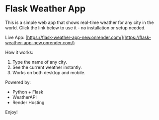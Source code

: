# Flask Weather App

This is a simple web app that shows real-time weather for any city in the world.
Click the link below to use it - no installation or setup needed.

Live App: [https://flask-weather-app-new.onrender.com/](https://flask-weather-app-new.onrender.com/)

How it works:

1. Type the name of any city.
2. See the current weather instantly.
3. Works on both desktop and mobile.

Powered by:

* Python + Flask
* WeatherAPI
* Render Hosting

Enjoy!

